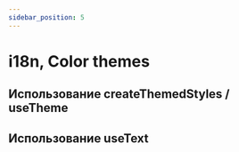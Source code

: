 ```yaml
---
sidebar_position: 5
---
```


# i18n, Color themes

## Использование createThemedStyles / useTheme
## Использование useText
